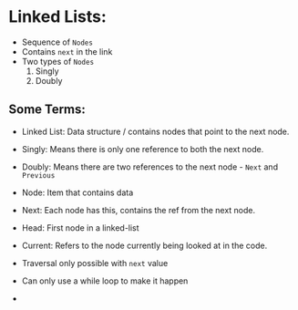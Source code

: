 # Linked Lists:

- Sequence of `Nodes`  
- Contains `next` in the link  
- Two types of `Nodes`  
  1. Singly  
  2. Doubly  
## Some Terms:  
- Linked List:  Data structure / contains nodes that point to the next node.  
- Singly: Means there is only one reference to both the next node.
- Doubly: Means there are two references to the next node - `Next` and `Previous`  
- Node: Item that contains data 
- Next: Each node has this, contains the ref from the next node.
- Head:  First node in a linked-list  
- Current:  Refers to the node currently being looked at in the code.

- Traversal only possible with `next` value
- Can only use a while loop to make it happen 
- 